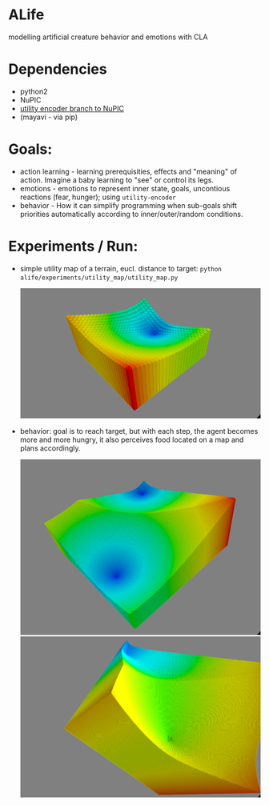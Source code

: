 ALife
=====

modelling artificial creature behavior and emotions with CLA

# Dependencies
 - python2
 - NuPIC
 - [utility encoder branch to NuPIC](https://github.com/breznak/nupic/tree/utility-encoder)
 - (mayavi - via pip)

# Goals: 
 - action learning - learning prerequisities, effects and "meaning" of action. Imagine a baby learning to "see" or control its legs. 
 - emotions - emotions to represent inner state, goals, uncontious reactions (fear, hunger); using `utility-encoder`
 - behavior - How it can simplify programming when sub-goals shift priorities automatically according to inner/outer/random conditions. 

# Experiments / Run:
 - simple utility map of a terrain, eucl. distance to target:
   `python alife/experiments/utility_map/utility_map.py`
   <div align="center">
     <img title="Utility map - Eucleidian distance" src="imgs/utility-eucl.png" />
   </div>

 - behavior: goal is to reach target, but with each step, the agent becomes more and more hungry, it also perceives food located on a map
   and plans accordingly. 

   <div align="center">
     <img title="food attractors" src="imgs/emotions.png" />
   </div>
   <div align="center">
     <img title="target and food combined" src="imgs/combined.png" />
   </div>


